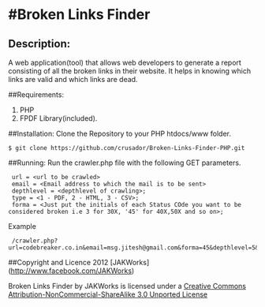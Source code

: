 #Broken Links Finder
===

## Description:
A web application(tool) that allows web developers to generate a report consisting of all the broken links in their website. It helps in knowing which links are valid and which links are dead.

##Requirements:
1. PHP
2. FPDF Library(included).

##Installation:
Clone the Repository to your PHP htdocs/www folder.

	$ git clone https://github.com/crusador/Broken-Links-Finder-PHP.git


##Running:
Run the crawler.php file with the following GET parameters.

     url = <url to be crawled>
     email = <Email address to which the mail is to be sent> 
     depthlevel = <depthlevel of crawling>;
     type = <1 - PDF, 2 - HTML, 3 - CSV>;
     forma = <Just put the initials of each Status COde you want to be considered broken i.e 3 for 30X, '45' for 40X,50X and so on>;
     
Example 

     /crawler.php?url=codebreaker.co.in&email=msg.jitesh@gmail.com&forma=45&depthlevel=5&type=1

##Copyright and Licence
2012 [JAKWorks] (http://www.facebook.com/JAKWorks)

Broken Links Finder by JAKWorks is licensed under a [Creative Commons Attribution-NonCommercial-ShareAlike 3.0 Unported License](http://creativecommons.org/licenses/by-nc-sa/3.0/)
